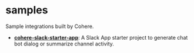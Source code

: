 # samples

Sample integrations built by Cohere.

- [**cohere-slack-starter-app**](./cohere-slack-starter-app): A Slack App starter project to generate chat bot dialog or summarize channel activity.
